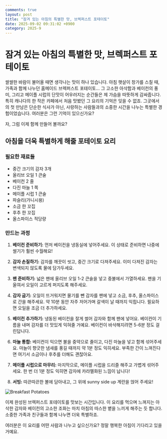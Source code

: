 ```yaml
---
comments: true
layout: post
title: "잠겨 있는 아침의 특별한 맛, 브렉퍼스트 포테이토"
date: 2025-09-02 09:31:02 +0900
category: 2025-9
---
```


# 잠겨 있는 아침의 특별한 맛, 브렉퍼스트 포테이토

쌀쌀한 바람이 불어올 때면 생각나는 맛이 하나 있습니다. 아침 햇살이 창가를 스칠 때, 가족과 함께 나누던 홈메이드 브렉퍼스트 포테이토… 그 고소한 아삭함과 베이컨의 풍미, 그리고 메이플 시럽의 단맛이 어우러지는 순간들은 제 가슴을 따뜻하게 감싸줍니다. 특히 캐나다의 한 작은 카페에서 처음 맛봤던 그 요리의 기억은 잊을 수 없죠. 그곳에서의 첫 만남은 단순한 식사가 아닌, 사랑하는 사람들과의 소중한 시간을 나누는 특별한 경험이었습니다. 여러분은 그런 기억이 있으신가요?

자, 그럼 이제 함께 만들어 볼까요? 

## 아침을 더욱 특별하게 해줄 포테이토 요리

### 필요한 재료들
- 중간 크기의 감자 3개
- 올리브 오일 1 큰술
- 베이컨 2 줄
- 다진 마늘 1 쪽
- 메이플 시럽 1 큰술
- 파슬리(가니시용)
- 소금 한 꼬집
- 후추 한 꼬집
- 올스파이스 적당량

### 만드는 과정
1. **베이컨 준비하기:** 먼저 베이컨을 냉동실에 넣어주세요. 이 상태로 준비하면 나중에 썰기가 훨씬 수월해요!
   
2. **감자 손질하기:** 감자를 깨끗이 씻고, 중간 크기로 다져주세요. 이미 다져진 감자는 변색되지 않도록 물에 담가두세요.

3. **팬 준비하기:** 넓은 팬에 올리브 오일 1-2 큰술을 넣고 중불에서 가열하세요. 팬을 기울여서 오일이 고르게 퍼지도록 해주세요.

4. **감자 굽기:** 오일이 뜨거워지면 물기를 뺀 감자를 팬에 넣고 소금, 후추, 올스파이스로 간을 해주세요. 약 10분 동안 자주 저어가며 갈색이 날 때까지 익힙니다. 필요하면 오일을 조금 더 추가하세요.

5. **베이컨 추가하기:** 냉동된 베이컨을 잘게 썰어 감자와 함께 팬에 넣어요. 베이컨이 기름을 내며 감자를 더 맛있게 익혀줄 거예요. 베이컨이 바삭해지려면 5-6분 정도 걸린답니다. 

6. **마늘 통합:** 베이컨이 익으면 불을 중약으로 줄이고, 다진 마늘을 넣고 함께 섞어주세요. 마늘이 향긋한 냄새를 풍길 때까지 약 1분 정도 익히세요. 부족한 간이 느껴진다면 여기서 소금이나 후추를 더해도 괜찮아요.

7. **메이플 시럽으로 마무리:** 마지막으로, 메이플 시럽을 드리즐 해주고 가볍게 섞어주세요. 한 번 더 1분 정도 익히면 감자에 카라멜화된 느낌이 납니다!

8. **서빙:** 따끈따끈한 볼에 담아내고, 그 위에 sunny side up 계란을 얹어 주세요!

![Breakfast Potatoes](https://www.themealdb.com/images/media/meals/1550441882.jpg)

이제 완성된 브렉퍼스트 포테이토를 맛보는 시간입니다. 이 요리를 먹으며 느껴지는 아삭한 감자와 베이컨의 고소한 조화는 마치 아침의 따스한 볕을 느끼게 해주는 듯 합니다. 소중한 가족과 친구들과 함께 나누면 더욱 특별하죠. 

여러분은 이 요리를 어떤 사람과 나누고 싶으신가요? 정말 행복한 아침이 기다리고 있을 거예요.